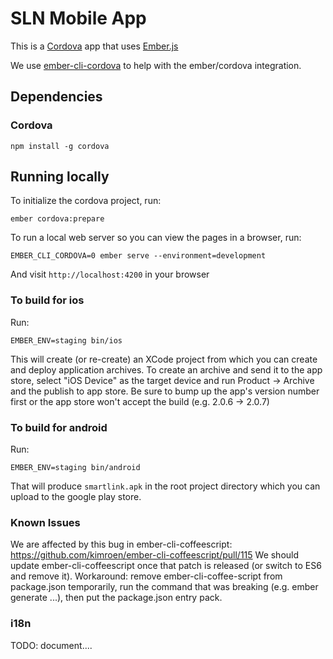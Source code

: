 # SLN Mobile App

This is a [Cordova](https://cordova.apache.org/) app that uses [Ember.js](http://emberjs.com/)

We use [ember-cli-cordova](https://github.com/poetic/ember-cli-cordova) to help with the ember/cordova integration.

## Dependencies

### Cordova

    npm install -g cordova


## Running locally

To initialize the cordova project, run:

    ember cordova:prepare




To run a local web server so you can view the pages in a browser, run:

    EMBER_CLI_CORDOVA=0 ember serve --environment=development

And visit `http://localhost:4200` in your browser


### To build for ios

Run:

    EMBER_ENV=staging bin/ios

This will create (or re-create) an XCode project from which you can create and deploy application archives.  To create an archive and send it to the app store, select "iOS Device" as the target device and run Product -> Archive and the publish to app store.  Be sure to bump up the app's version number first or the app store won't accept the build (e.g. 2.0.6 -> 2.0.7)


### To build for android

Run:

    EMBER_ENV=staging bin/android

That will produce `smartlink.apk` in the root project directory which you can upload to the google play store.

### Known Issues

We are affected by this bug in ember-cli-coffeescript: https://github.com/kimroen/ember-cli-coffeescript/pull/115
  We should update ember-cli-coffeescript once that patch is released (or switch to ES6 and remove it). Workaround: remove ember-cli-coffee-script from package.json temporarily, run the command that was breaking (e.g. ember generate ...), then put the package.json entry pack.


### i18n

TODO: document....
